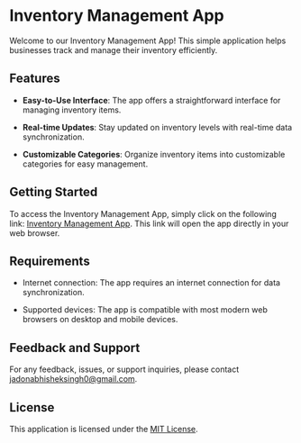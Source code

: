 # Inventory Management App

Welcome to our Inventory Management App! This simple application helps businesses track and manage their inventory efficiently.

## Features

- **Easy-to-Use Interface**: The app offers a straightforward interface for managing inventory items.
  
- **Real-time Updates**: Stay updated on inventory levels with real-time data synchronization.

- **Customizable Categories**: Organize inventory items into customizable categories for easy management.

## Getting Started

To access the Inventory Management App, simply click on the following link: [Inventory Management App](https://www.appsheet.com/start/d55535c7-aa9c-4d04-b3de-7640f280a9f3). This link will open the app directly in your web browser.

## Requirements

- Internet connection: The app requires an internet connection for data synchronization.

- Supported devices: The app is compatible with most modern web browsers on desktop and mobile devices.

## Feedback and Support

For any feedback, issues, or support inquiries, please contact  [jadonabhisheksingh0@gmail.com](mailto:jadonabhisheksingh0@gmail.com).

## License

This application is licensed under the [MIT License](https://opensource.org/licenses/MIT).



